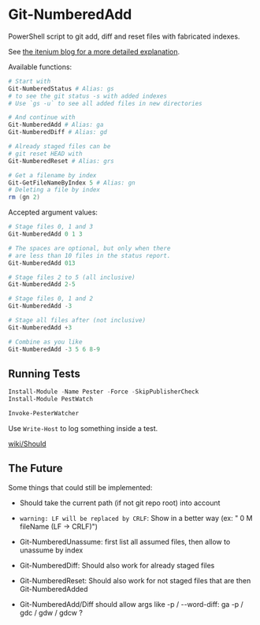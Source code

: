# Git-NumberedAdd

PowerShell script to git add, diff and reset files with fabricated indexes.

See [the itenium blog for a more detailed explanation](https://itenium.be/blog/productivity/git-numbered-add-for-powershell).


Available functions:  
```powershell
# Start with
Git-NumberedStatus # Alias: gs
# to see the git status -s with added indexes
# Use `gs -u` to see all added files in new directories

# And continue with
Git-NumberedAdd # Alias: ga
Git-NumberedDiff # Alias: gd

# Already staged files can be
# git reset HEAD with
Git-NumberedReset # Alias: grs

# Get a filename by index
Git-GetFileNameByIndex 5 # Alias: gn
# Deleting a file by index
rm (gn 2)
```

Accepted argument values:  
```powershell
# Stage files 0, 1 and 3
Git-NumberedAdd 0 1 3

# The spaces are optional, but only when there
# are less than 10 files in the status report.
Git-NumberedAdd 013

# Stage files 2 to 5 (all inclusive)
Git-NumberedAdd 2-5

# Stage files 0, 1 and 2
Git-NumberedAdd -3

# Stage all files after (not inclusive)
Git-NumberedAdd +3

# Combine as you like
Git-NumberedAdd -3 5 6 8-9
```

## Running Tests

```powershell
Install-Module -Name Pester -Force -SkipPublisherCheck
Install-Module PestWatch

Invoke-PesterWatcher
```

Use `Write-Host` to log something inside a test.

[wiki/Should](https://github.com/pester/Pester/wiki/Should)


## The Future

Some things that could still be implemented:

- Should take the current path (if not git repo root) into account

- `warning: LF will be replaced by CRLF`: Show in a better way (ex: "  0  M       fileName (LF -> CRLF)")
- Git-NumberedUnassume: first list all assumed files, then allow to unassume by index
- Git-NumberedDiff: Should also work for already staged files
- Git-NumberedReset: Should also work for not staged files that are then Git-NumberedAdded
- Git-NumberedAdd/Diff should allow args like -p / --word-diff: ga -p / gdc / gdw / gdcw ?
